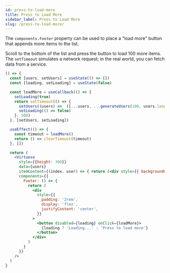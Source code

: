 ```yaml
---
id: press-to-load-more
title: Press to Load More
sidebar_label: Press to Load More
slug: /press-to-load-more/
---
```


The `components.Footer` property can be used to place a "load more" button that appends more items to the list.

Scroll to the bottom of the list and press the button to load 100 more items. The `setTimeout` simulates a network request; in the real world, you can fetch data from a service.

```jsx live
() => {
  const [users, setUsers] = useState(() => [])
  const [loading, setLoading] = useState(false)

  const loadMore = useCallback(() => {
    setLoading(true)
    return setTimeout(() => {
      setUsers((users) =>  ([...users, ...generateUsers(100, users.length)]) )
      setLoading(() => false)
    }, 500)
  }, [setUsers, setLoading])

  useEffect(() => {
    const timeout = loadMore()
    return () => clearTimeout(timeout)
  }, [])

  return (
    <Virtuoso
      style={{height: 300}}
      data={users}
      itemContent={(index, user) => { return (<div style={{ backgroundColor: user.bgColor }}>{user.name}</div>) }}
      components={{
        Footer: () => {
          return (
            <div
              style={{
                padding: '2rem',
                display: 'flex',
                justifyContent: 'center',
              }}
            >
              <button disabled={loading} onClick={loadMore}>
                {loading ? 'Loading...' : 'Press to load more'}
              </button>
            </div>
          )
        }
      }}
    />
  )
}
```
